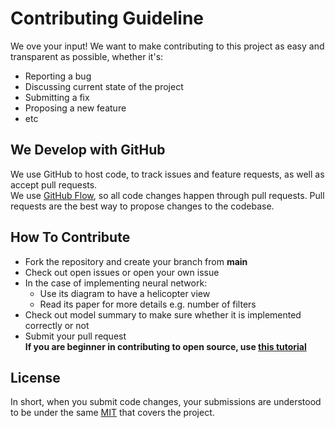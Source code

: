 # Contributing Guideline

We ove your input! We want to make contributing to this project as easy and 
transparent as possible, whether it's:
* Reporting a bug
* Discussing current state of the project
* Submitting a fix
* Proposing a new feature
* etc


## We Develop with GitHub

We use GitHub to host code, to track issues and feature requests, as well as
accept pull requests.  
We use [GitHub Flow](https://guides.github.com/introduction/flow/), so all 
code changes happen through pull requests. Pull requests are the best way to 
propose changes to the codebase.


## How To Contribute

* Fork the repository and create your branch from **main**
* Check out open issues or open your own issue
* In the case of implementing neural network:
    * Use its diagram to have a helicopter view 
    * Read its paper for more details e.g. number of filters
* Check out model summary to make sure whether it is implemented correctly or not
* Submit your pull request  
**If you are beginner in contributing to open source, use [this tutorial](https://medium.com/@d.kang/git-workflow-for-projects-cheat-sheet-35c3e51fb07c)**  


## License
In short, when you submit code changes, your submissions are understood to be
under the same [MIT](https://en.wikipedia.org/wiki/MIT_License) that covers
the project.
